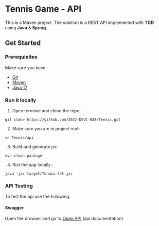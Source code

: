 # Tennis Game - API
This is a Maven project. The solution is a REST API implemented with **TDD** using **Java** & **Spring**.

## Get Started

### Prerequisites
Make sure you have:
- [Git](https://git-scm.com/)
- [Maven](https://maven.apache.org/)
- [Java 17](https://www.oracle.com/java/technologies/javase/jdk17-archive-downloads.html)

### Run it locally
1. Open terminal and clone the repo:
```shell
git clone https://github.com/2022-DEV1-038/Tennis.git
```
2. Make sure you are in project root:
```shell
cd Tennis/api
```
3. Build and generate jar:
```shell
mvn clean package
```
4. Run the app locally:
```shell
java -jar target/Tennis-fat.jar
```

### API Testing
To test the api use the following:
#### Swagger
Open the browser and go to [Open API](http://localhost:8080/swagger-ui.html) (api documentation)
